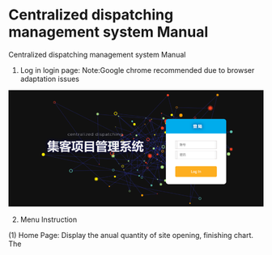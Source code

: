 # Centralized dispatching management system Manual
Centralized dispatching management system Manual

1. Log in
login page:
Note:Google chrome recommended due to browser adaptation issues

![alt text](img/Picture1.png)

2. Menu Instruction

(1) Home Page: Display the anual quantity of site opening, finishing chart. The 
